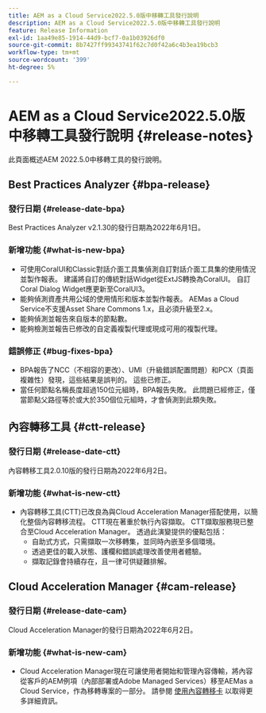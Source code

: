 ```yaml
---
title: AEM as a Cloud Service2022.5.0版中移轉工具發行說明
description: AEM as a Cloud Service2022.5.0版中移轉工具發行說明
feature: Release Information
exl-id: 1aa49e85-1914-44d9-bcf7-0a1b03926df0
source-git-commit: 8b7427ff99343741f62c7d0f42a6c4b3ea19bcb3
workflow-type: tm+mt
source-wordcount: '399'
ht-degree: 5%

---
```


# AEM as a Cloud Service2022.5.0版中移轉工具發行說明 {#release-notes}

此頁面概述AEM 2022.5.0中移轉工具的發行說明。

## Best Practices Analyzer {#bpa-release}

### 發行日期 {#release-date-bpa}

Best Practices Analyzer v2.1.30的發行日期為2022年6月1日。

### 新增功能 {#what-is-new-bpa}

* 可使用CoralUI和Classic對話介面工具集偵測自訂對話介面工具集的使用情況並製作報表。 建議將自訂的傳統對話Widget從ExtJS轉換為CoralUI。 自訂Coral Dialog Widget應更新至CoralUI3。
* 能夠偵測資產共用公域的使用情形和版本並製作報表。 AEMas a Cloud Service不支援Asset Share Commons 1.x，且必須升級至2.x。
* 能夠偵測並報告來自版本的節點數。
* 能夠檢測並報告已修改的自定義複製代理或現成可用的複製代理。

### 錯誤修正 {#bug-fixes-bpa}

* BPA報告了NCC（不相容的更改）、UMI（升級錯誤配置問題）和PCX（頁面複雜性）發現，這些結果是誤判的。 這些已修正。
* 當任何節點名稱長度超過150位元組時，BPA報告失敗。 此問題已經修正，僅當節點父路徑等於或大於350個位元組時，才會偵測到此類失敗。

## 內容轉移工具 {#ctt-release}

### 發行日期 {#release-date-ctt}

內容轉移工具2.0.10版的發行日期為2022年6月2日。

### 新增功能 {#what-is-new-ctt}

* 內容轉移工具(CTT)已改良為與Cloud Acceleration Manager搭配使用，以簡化整個內容轉移流程。 CTT現在著重於執行內容擷取。 CTT擷取服務現已整合至Cloud Acceleration Manager。 透過此演變提供的優點包括：
   * 自助式方式，只需擷取一次移轉集，並同時內嵌至多個環境。
   * 透過更佳的載入狀態、護欄和錯誤處理改善使用者體驗。
   * 擷取記錄會持續存在，且一律可供疑難排解。

## Cloud Acceleration Manager {#cam-release}

### 發行日期 {#release-date-cam}

Cloud Acceleration Manager的發行日期為2022年6月2日。

### 新增功能 {#what-is-new-cam}

* Cloud Acceleration Manager現在可讓使用者開始和管理內容傳輸，將內容從客戶的AEM例項（內部部署或Adobe Managed Services）移至AEMas a Cloud Service，作為移轉專案的一部分。 請參閱 [使用內容轉移卡](https://experienceleague.adobe.com/docs/experience-manager-cloud-service/content/migration-journey/cloud-acceleration-manager/using-cam/cam-implementation-phase.html#content-transfer) 以取得更多詳細資訊。
